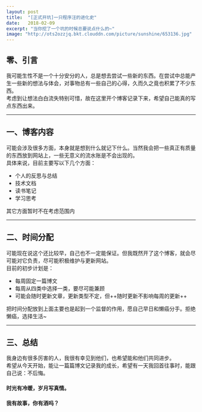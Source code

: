 ```yaml
---
layout: post
title:  "[正式开坑]一只程序汪的进化史"
date:   2018-02-09
excerpt: "当你挖了一个坑的时候总要说点什么的~"
image: "http://ots2ozzjq.bkt.clouddn.com/picture/sunshine/653136.jpg"
---
```


## 零、引言
我可能生性不是一个十分安分的人，总是想去尝试一些新的东西。在尝试中总能产生一些新的想法与体会，对事物总有一些自己的心得，久而久之竟也积累了不少东西。   
考虑到让想法白白流失特别可惜，故在这里开个博客记录下来，希望自己能真的写点东西出来。  

---
## 一、博客内容
可能会涉及很多方面，本身就是想到什么就记下什么。当然我会把一些真正有质量的东西放到网站上，一些无意义的流水账是不会出现的。   
具体来说，目前主要写以下几个方面：  
- 个人的反思与总结
- 技术文档
- 读书笔记
- 学习思考  

其它方面暂时不在考虑范围内

---
## 二、时间分配
可能现在说这个还比较早，自己也不一定能保证。但我既然开了这个博客，就会尽可能对它负责，尽可能积极维护与更新网站。   
目前的初步计划是：  
- 每周固定一篇博文
- 每周从四类中选择一类，要尽可能兼顾
- 可能会随时更新文章，更新类型不定，但++随时更新不影响每周的更新++  

把时间分配放到上面主要也是起到一个监督的作用，愿自己早日和懒癌分手。拒绝懒癌，选择生活~

---
## 三、总结
我身边有很多厉害的人，我很有幸见到他们，也希望能和他们共同进步。  
希望从今天开始，能让一篇篇博文记录我的成长，希望有一天我回首往事时，能跟自己说：不后悔。

#### 时光有冷暖，岁月写真情。
#### 我有故事，你有酒吗？